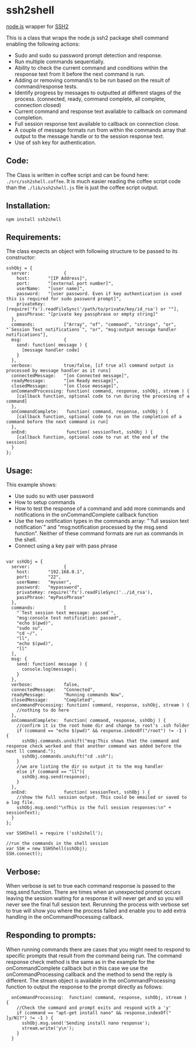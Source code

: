 ssh2shell
======================

[node.js](http://nodejs.org/) wrapper for [SSH2](https://github.com/mscdex/ssh2) 


This is a class that wraps the node.js ssh2 package shell command enabling the following actions:

* Sudo and sudo su password prompt detection and response.
* Run multiple commands sequentially.
* Ability to check the current command and conditions within the response text from it before the next command is run.
* Adding or removing command/s to be run based on the result of command/response tests.
* Identify progress by messages to outputted at different stages of the process. (connected, ready, command complete, all complete, connection closed)
* Current command and response text available to callback on command completion.
* Full session response text available to callback on connection close.
* A couple of message formats run from within the commands array that output to the message handle or to the session response text.
* Use of ssh key for authentication.

Code:
-----
The Class is written in coffee script and can be found here: `./src/ssh2shell.coffee`. It is much easier reading the coffee script code than the `./lib/ssh2shell.js` file is just the coffee script output.
 
Installation:
------------
```
npm install ssh2shell
```

Requirements:
------------
The class expects an object with following structure to be passed to its constructor:
```
sshObj = {
  server:             {       
    host:       "[IP Address]",
    port:       "[external port number]",
    userName:   "[user name]",
    password:   "[user password. Even if key authentication is used this is required for sudo password prompt]",
    privateKey: [require('fs').readFileSync('/path/to/private/key/id_rsa') or ""],
    passPhrase: "[private key passphrase or empty string]"
  },
  commands:           ["Array", "of", "command", "strings", "or", "`Session Text notifications`", "or", "msg:output message handler notifications"],
  msg:                {
    send: function( message ) {
      [message handler code]
    }
  }, 
  verbose:            true/false, [if true all command output is processed by message handler as it runs]
  connectedMessage:   "[on Connected message]",
  readyMessage:       "[on Ready message]",
  closedMessage:      "[on Close message]",
  onCommandProcessing: function( command, response, sshObj, stream ) {
    [callback function, optional code to run during the procesing of a command]
  },
  onCommandComplete:   function( command, response, sshObj ) {
    [callback function, optional code to run on the completion of a command before the next command is run]
  },
  onEnd:               function( sessionText, sshObj ) {
    [callback function, optional code to run at the end of the session]
  }
};
```    

Usage:
-------
This example shows:
* Use sudo su with user password
* How to setup commands
* How to test the response of a command and add more commands and notifications in the onCommandComplete callback function
* Use the two notification types in the commands array: "\`full session text notification\`" and "msg:notification processed by the msg.send function". Neither of these command formats are run as commands in the shell.
* Connect using a key pair with pass phrase
 

```

var sshObj = {
  server:             {     
    host:       "192.168.0.1",
    port:       "22",
    userName:   "myuser",
    password:   "mypassword",
    privateKey: require('fs').readFileSync('../id_rsa'),
    passPhrase: "myPassPhrase"
  },
  commands:           [
    "`Test session text message: passed`",
    "msg:console test notification: passed",
    "echo $(pwd)",
    "sudo su",
    "cd ~/",
    "ll",
    "echo $(pwd)",
    "ll"
  ],
  msg: {
    send: function( message ) {
      console.log(message);
    }
  },
  verbose:            false,
  connectedMessage:   "Connected",
  readyMessage:       "Running commands Now",
  closedMessage:      "Completed",
  onCommandProcessing: function( command, response, sshObj, stream ) {
    //nothing to do here
  },
  onCommandComplete:  function( command, response, sshObj ) {
    //confirm it is the root home dir and change to root's .ssh folder
    if (command == "echo $(pwd)" && response.indexOf("/root") != -1 ) {
      sshObj.commands.unshift("msg:This shows that the command and response check worked and that another command was added before the next ll command.");
      sshObj.commands.unshift("cd .ssh");
    }
    //we are listing the dir so output it to the msg handler
    else if (command == "ll"){      
      sshObj.msg.send(response);
    }
  },
  onEnd:              function( sessionText, sshObj ) {
    //show the full session output. This could be emailed or saved to a log file.
    sshObj.msg.send("\nThis is the full session responses:\n" + sessionText);
  }
};

var SSHShell = require ('ssh2shell');

//run the commands in the shell session
var SSH = new SSHShell(sshObj);
SSH.connect();

```

Verbose:
--------
When verbose is set to true each command response is passed to the msg.send function. 
There are times when an unexpected prompt occurs leaving the session waiting for a response it will never get and so you will never see the final full session text. 
Rerunning the process with verbose set to true will show you where the process failed and enable you to add extra handling in the onCommandProcessing callback.

Responding to prompts:
----------------------
When running commands there are cases that you might need to respond to specific prompts that result from the command being run.
The command response check method is the same as in the example for the onCommandComplete callback but in this case we use the onCommandProcessing callback and the method to send the reply is different.
The stream object is available in the onCommandProcessing function to output the response to the prompt directly as follows:

```
  onCommandProcessing:  function( command, response, sshObj, stream ) {
    //Check the command and prompt exits and respond with a 'y'
    if (command == "apt-get install nano" && response.indexOf("[y/N]?") != -1 ) {
      sshObj.msg.send('Sending install nano response');
      stream.write('y\n');
    }
  }
```
